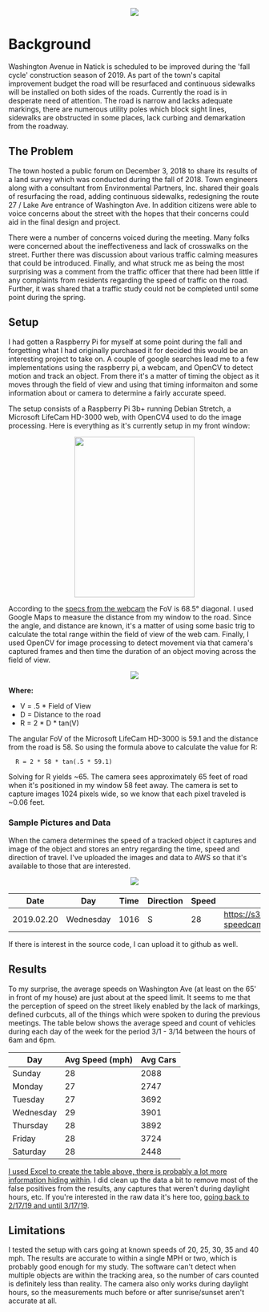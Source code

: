 
<p align="center">
  <img src="https://thumbs.gfycat.com/MindlessLargeDunlin-size_restricted.gif" />
</p>

# Background
Washington Avenue in Natick is scheduled to be improved during the 'fall cycle' construction season of 2019. As part of the town's capital improvement budget the road will be resurfaced and continuous sidewalks will be installed on both sides of the roads. Currently the road is in desperate need of attention. The road is narrow and lacks adequate markings, there are numerous utility poles which block sight lines, sidewalks are obstructed in some places, lack curbing and demarkation from the roadway. 

## The Problem
The town hosted a public forum on December 3, 2018 to share its results of a land survey which was conducted during the fall of 2018. Town engineers along with a consultant from Environmental Partners, Inc. shared their goals of resurfacing the road, adding continuous sidewalks, redesigning the route 27 / Lake Ave entrance of Washington Ave. In addition citizens were able to voice concerns about the street with the hopes that their concerns could aid in the final design and project. 

There were a number of concerns voiced during the meeting. Many folks were concerned about the ineffectiveness and lack of crosswalks on the street. Further there was discussion about various traffic calming measures that could be introduced. Finally, and what struck me as being the most surprising was a comment from the traffic officer that there had been little if any complaints from residents regarding the speed of traffic on the road. Further, it was shared that a traffic study could not be completed until some point during the spring. 

## Setup
I had gotten a Raspberry Pi for myself at some point during the fall and forgetting what I had originally purchased it for decided this would be an interesting project to take on. A couple of google searches lead me to a few implementations using the raspberry pi, a webcam, and OpenCV to detect motion and track an object. From there it's a matter of timing the object as it moves through the field of view and using that timing informaiton and some information about or camera to determine a fairly accurate speed. 

The setup consists of a Raspberry Pi 3b+ running Debian Stretch, a Microsoft LifeCam HD-3000 web, with OpenCV4 used to do the image processing. Here is everything as it's currently setup in my front window: 
<p align="center">
  <img height="320" width="240" src="https://i.imgur.com/vjRcmYAl.jpg">
</p>

According to the [specs from the webcam](https://dl2jx7zfbtwvr.cloudfront.net/specsheets/WEBC1010.pdf) the FoV is 68.5° diagonal. I used Google Maps to measure the distance from my window to the road. Since the angle, and distance are known, it's a matter of using some basic trig to calculate the total range within the field of view of the web cam. Finally, I used OpenCV for image processing to detect movement via that camera's captured frames and then time the duration of an object moving across the field of view. 

<p align="center">
  <img src="https://i.imgur.com/cK1l6rz.png">
</p>

**Where:** 
* V = .5 * Field of View
* D = Distance to the road
* R = 2 * D * tan(V)

The angular FoV of the Microsoft LifeCam HD-3000 is 59.1 and the distance from the road is 58. So using the formula above to calculate the value for R: 

      R = 2 * 58 * tan(.5 * 59.1)

Solving for R yields ~65. The camera sees approximately 65 feet of road when it's positioned in my window 58 feet away. The camera is set to capture images 1024 pixels wide, so we know that each pixel traveled is ~0.06 feet. 

### Sample Pictures and Data
When the camera determines the speed of a tracked object it captures and image of the object and stores an entry regarding the time, speed and direction of travel. I've uploaded the images and data to AWS so that it's available to those that are interested.

<p align="center">
  <img src="https://s3.amazonaws.com/washingtonave-speedcam/car_at_20190220_101653.jpg" />
</p>

| Date | Day | Time | Direction | Speed | URL |
| --- | --- | --- | --- | --- | --- |
| 2019.02.20 | Wednesday | 1016 | S | 28 | https://s3.amazonaws.com/washingtonave-speedcam/car_at_20190220_101653.jpg |

If there is interest in the source code, I can upload it to github as well. 

## Results
To my surprise, the average speeds on Washington Ave (at least on the 65' in front of my house) are just about at the speed limit. It seems to me that the perception of speed on the street likely enabled by the lack of markings, defined curbcuts, all of the things which were spoken to during the previous meetings. The table below shows the average speed and count of vehicles during each day of the week for the period 3/1 - 3/14 between the hours of 6am and 6pm.

| Day | Avg Speed (mph) | Avg Cars |
| --- | --- | --- |
| Sunday | 28  | 2088 |
| Monday | 27  | 2747 |
| Tuesday | 27 | 3692 |
| Wednesday | 29 | 3901 | 
| Thursday | 28 | 3892  | 
| Friday | 28 | 3724  |
| Saturday | 28 | 2448 | 

[I used Excel to create the table above, there is probably a lot more information hiding within](https://s3.amazonaws.com/washingtonave-speedcam/carspeed.xlsx). I did clean up the data a bit to remove most of the false positives from the results, any captures that weren't during daylight hours, etc. If you're interested in the raw data it's here too, [going back to 2/17/19 and until 3/17/19](https://s3.amazonaws.com/washingtonave-speedcam/carspeed_raw.csv).

## Limitations
I tested the setup with cars going at known speeds of 20, 25, 30, 35 and 40 mph. The results are accurate to within a single MPH or two, which is probably good enough for my study. The software can't detect when multiple objects are within the tracking area, so the number of cars counted is definitely less than reality. The camera also only works during daylight hours, so the measurements much before or after sunrise/sunset aren't accurate at all. 




